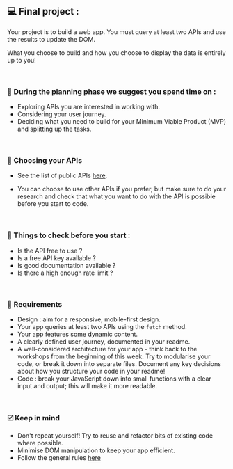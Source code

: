 
## 💻 Final project :	 

Your project is to build a web app. You must query at least two APIs and use the results to update the DOM.

What you choose to build and how you choose to display the data is entirely up to you!

<br/>

### 🔷 During the planning phase we suggest you spend time on :

- Exploring APIs you are interested in working with.
- Considering your user journey.
- Deciding what you need to build for your Minimum Viable Product (MVP) and splitting up the tasks.

<br/>


### 🎯 Choosing your APIs

* See the list of public APIs [here](https://github.com/public-apis/public-apis).

* You can choose to use other APIs if you prefer, but make sure to do your research and check that what you want to do with the API is possible before you start to code.

<br/>

### 📑 Things to check before you start :

- Is the API free to use ?
- Is a free API key available ?
- Is good documentation available ?
- Is there a high enough rate limit ?

<br/>

### 📝 Requirements

- Design : aim for a responsive, mobile-first design.
- Your app queries at least two APIs using the `fetch` method.
- Your app features some dynamic content.
- A clearly defined user journey, documented in your readme.
- A well-considered architecture for your app - think back to the workshops from the beginning of this week. Try to modularise your code, or break it down into separate files. Document any key decisions about how you structure your code in your readme!
- Code : break your JavaScript down into small functions with a clear input and output; this will make it more readable.


<br/>

### ☑️  Keep in mind

- Don't repeat yourself! Try to reuse and refactor bits of existing code where possible.
- Minimise DOM manipulation to keep your app efficient.
- Follow the general rules [here](https://github.com/GSG-FC02/General-rules)
